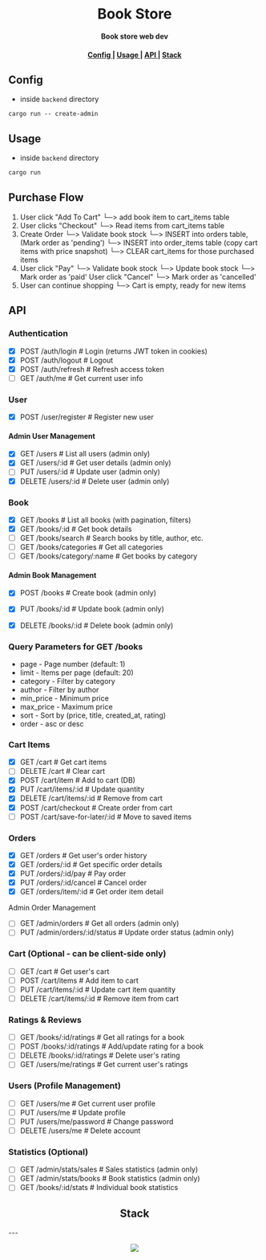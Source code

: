 <h1 align="center">Book Store</h1>

<div align="center"><strong>Book store web dev</strong></div>

<div align="center">
  <h4>
    <a href="#config">
      Config
    </a>
    <span> | </span>
    <a href="#usage">
      Usage
    </a>
    <span> | </span>
    <a href="#api">
      API
    </a>
    <span> | </span>
    <a href="#stack">
      Stack
    </a>
  </h4>
</div>

## Config

- inside `backend` directory
```
cargo run -- create-admin
```

## Usage

- inside `backend` directory
```rust
cargo run
```

## Purchase Flow
1. User click "Add To Cart"
    └─> add book item to cart_items table
2. User clicks "Checkout"
    └─> Read items from cart_items table
3. Create Order
    └─> Validate book stock
    └─> INSERT into orders table, (Mark order as 'pending')
    └─> INSERT into order_items table (copy cart items with price snapshot)
    └─> CLEAR cart_items for those purchased items
4. User click "Pay"
    └─> Validate book stock
    └─> Update book stock
    └─> Mark order as 'paid'
   User click "Cancel"
    └─> Mark order as 'cancelled'
5. User can continue shopping
    └─> Cart is empty, ready for new items

## API

### Authentication
- [x] POST /auth/login   # Login (returns JWT token in cookies)
- [x] POST /auth/logout  # Logout
- [x] POST /auth/refresh # Refresh access token
- [ ] GET  /auth/me      # Get current user info

### User
- [x] POST /user/register # Register new user
#### Admin User Management
- [x] GET    /users     # List all users (admin only)
- [x] GET    /users/:id # Get user details (admin only)
- [ ] PUT    /users/:id # Update user (admin only)
- [x] DELETE /users/:id # Delete user (admin only)

### Book
- [x] GET    /books # List all books (with pagination, filters)
- [x] GET    /books/:id # Get book details
- [ ] GET    /books/search # Search books by title, author, etc.
- [ ] GET    /books/categories # Get all categories
- [ ] GET    /books/category/:name # Get books by category
#### Admin Book Management
- [x] POST   /books     # Create book (admin only)
- [x] PUT    /books/:id # Update book (admin only)
- [x] DELETE /books/:id # Delete book (admin only)


### Query Parameters for GET /books
- page - Page number (default: 1)
- limit - Items per page (default: 20)
- category - Filter by category
- author - Filter by author
- min_price - Minimum price
- max_price - Maximum price
- sort - Sort by (price, title, created_at, rating)
- order - asc or desc

### Cart Items
- [x] GET    /cart                    # Get cart items
- [ ] DELETE /cart                    # Clear cart
- [x] POST   /cart/item               # Add to cart (DB)
- [x] PUT    /cart/items/:id          # Update quantity
- [x] DELETE /cart/items/:id          # Remove from cart
- [x] POST   /cart/checkout           # Create order from cart
- [ ] POST   /cart/save-for-later/:id # Move to saved items

### Orders
- [x] GET  /orders            # Get user's order history
- [x] GET  /orders/:id        # Get specific order details
- [x] PUT  /orders/:id/pay    # Pay order
- [x] PUT  /orders/:id/cancel # Cancel order
- [x] GET  /orders/item/:id   # Get order item detail

Admin Order Management
- [ ] GET /admin/orders # Get all orders (admin only)
- [ ] PUT /admin/orders/:id/status # Update order status (admin only)

### Cart (Optional - can be client-side only)

- [ ] GET /cart # Get user's cart
- [ ] POST /cart/items # Add item to cart
- [ ] PUT /cart/items/:id # Update cart item quantity
- [ ] DELETE /cart/items/:id # Remove item from cart

### Ratings & Reviews

- [ ] GET /books/:id/ratings # Get all ratings for a book
- [ ] POST /books/:id/ratings # Add/update rating for a book
- [ ] DELETE /books/:id/ratings # Delete user's rating
- [ ] GET /users/me/ratings # Get current user's ratings

### Users (Profile Management)

- [ ] GET /users/me # Get current user profile
- [ ] PUT /users/me # Update profile
- [ ] PUT /users/me/password # Change password
- [ ] DELETE /users/me # Delete account

### Statistics (Optional)

- [ ] GET /admin/stats/sales # Sales statistics (admin only)
- [ ] GET /admin/stats/books # Book statistics (admin only)
- [ ] GET /books/:id/stats # Individual book statistics

<h2 align="center">Stack</h2>
---

<p align="center">
  <a href="https://skillicons.dev">
    <img src="https://skillicons.dev/icons?i=postgres,rust" />
  </a>
</p>